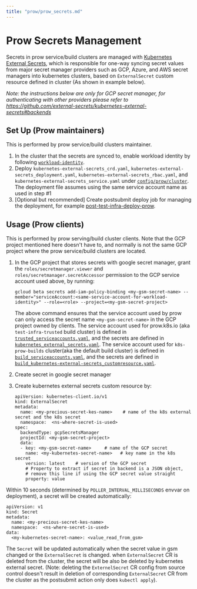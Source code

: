 ```yaml
---
title: "prow/prow_secrets.md"
---
```


# Prow Secrets Management

Secrets in prow service/build clusters are managed with [Kubernetes External
Secrets](https://github.com/external-secrets/kubernetes-external-secrets), which is responsible for one-way syncing secret values from major
secret manager providers such as GCP, Azure, and AWS secret managers into
kubernetes clusters, based on `ExternalSecret` custom resource defined in
cluster (As shown in example below).

_Note: the instructions below are only for GCP secret manager, for
authenticating with other providers please refer to
https://github.com/external-secrets/kubernetes-external-secrets#backends_

## Set Up (Prow maintainers)

This is performed by prow service/build clusters maintainer.

1. In the cluster that the secrets are synced to, enable workload identity by
   following [`workload-identity`](https://github.com/kubernetes/test-infra/tree/master/workload-identity/README.md).
1. Deploy `kubernetes-external-secrets_crd.yaml`,
   `kubernetes-external-secrets_deployment.yaml`,
   `kubernetes-external-secrets_rbac.yaml`,
   and  `kubernetes-external-secrets_service.yaml` under
   [`config/prow/cluster`](https://github.com/kubernetes/test-infra/tree/master/config/prow/cluster). The deployment file assumes
   using the same service account name as used in step #1
2. [Optional but recommended] Create postsubmit deploy job for managing the
   deployment, for example
   [post-test-infra-deploy-prow](https://github.com/kubernetes/test-infra/blob/8716584a87c11b3ac4596d4199a00eaa4ce659a0/config/jobs/kubernetes/test-infra/test-infra-trusted.yaml#L95).

## Usage (Prow clients)

This is performed by prow serving/build cluster clients. Note that the GCP
project mentioned here doesn't have to, and normally is not the same GCP project
where the prow service/build clusters are located.

1. In the GCP project that stores secrets with google secret manager, grant the
   `roles/secretmanager.viewer` and `roles/secretmanager.secretAccessor`
   permission to the GCP service account used above, by running:
   ```
   gcloud beta secrets add-iam-policy-binding <my-gsm-secret-name> --member="serviceAccount:<same-service-account-for-workload-identity>" --role=<role> --project=<my-gsm-secret-project>
   ```
   The above command ensures that the service account used by prow can only
   access the secret name `<my-gsm-secret-name>` in the GCP project owned by
   clients. The service account used for prow.k8s.io (aka `test-infra-trusted`
   build cluster) is defined in
   [`trusted_serviceaccounts.yaml`](https://github.com/kubernetes/test-infra/blob/1b2153ebe2809727a45c5b930647b2a3609dd7e7/config/prow/cluster/trusted_serviceaccounts.yaml#L46),
   and the secrets are defined in
   [`kubernetes_external_secrets.yaml`](https://github.com/kubernetes/test-infra/blob/master/config/prow/cluster/kubernetes_external_secrets.yaml).
   The service account used for `k8s-prow-builds` cluster(aka the default build
   cluster) is defined in
   [`build_serviceaccounts.yaml`](https://github.com/kubernetes/test-infra/blob/422fd7239bd65aba020adca54948df292c60c10a/config/prow/cluster/build_serviceaccounts.yaml#L43),
   and the secrets are defined in
   [`build_kubernetes-external-secrets_customresource.yaml`](https://github.com/kubernetes/test-infra/blob/master/config/prow/cluster/build/build_kubernetes-external-secrets_customresource.yaml).

2. Create secret in google secret manager
3. Create kubernetes external secrets custom resource by:
   ```
   apiVersion: kubernetes-client.io/v1
   kind: ExternalSecret
   metadata:
     name: <my-precious-secret-kes-name>    # name of the k8s external secret and the k8s secret
     namespace:  <ns-where-secret-is-used>
   spec:
     backendType: gcpSecretsManager
     projectId: <my-gsm-secret-project>
     data:
     - key: <my-gsm-secret-name>     # name of the GCP secret
       name: <my-kubernetes-secret-name>   # key name in the k8s secret
       version: latest    # version of the GCP secret
       # Property to extract if secret in backend is a JSON object,
       # remove this line if using the GCP secret value straight
       property: value
   ```

Within 10 seconds (determined by `POLLER_INTERVAL_MILLISECONDS` envvar on deployment), a secret will be created automatically:
```
apiVersion: v1
kind: Secret
metadata:
  name: <my-precious-secret-kes-name>
  namespace:  <ns-where-secret-is-used>
data:
  <my-kubernetes-secret-name>: <value_read_from_gsm>
```

The `Secret` will be updated automatically when the secret value in gsm changed
or the `ExternalSecret` is changed. when `ExternalSecret` CR is deleted from the
cluster, the secret will be also be deleted by kubernetes external secret.
(Note: deleting the `ExternelSecret` CR config from source control doesn't
result in deletion of corresponding `ExternalSecret` CR from the cluster as the
postsubmit action only does `kubectl apply`).
